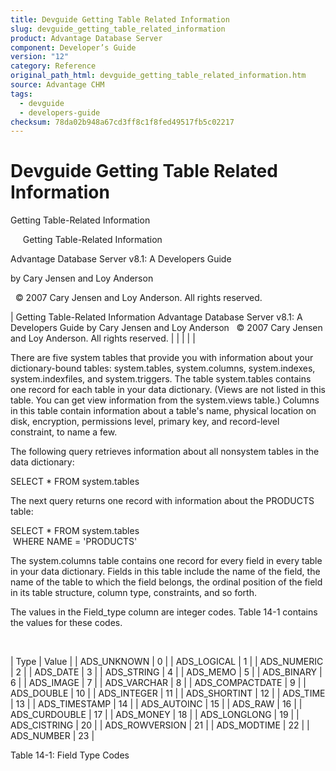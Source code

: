```yaml
---
title: Devguide Getting Table Related Information
slug: devguide_getting_table_related_information
product: Advantage Database Server
component: Developer’s Guide
version: "12"
category: Reference
original_path_html: devguide_getting_table_related_information.htm
source: Advantage CHM
tags:
  - devguide
  - developers-guide
checksum: 78da02b948a67cd3ff8c1f8fed49517fb5c02217
---
```


# Devguide Getting Table Related Information

Getting Table-Related Information

     Getting Table-Related Information

Advantage Database Server v8.1: A Developers Guide

by Cary Jensen and Loy Anderson

  © 2007 Cary Jensen and Loy Anderson. All rights reserved.

| Getting Table-Related Information  Advantage Database Server v8.1: A Developers Guide  by Cary Jensen and Loy Anderson    © 2007 Cary Jensen and Loy Anderson. All rights reserved. |  |  |  |  |

There are five system tables that provide you with information about your dictionary-bound tables: system.tables, system.columns, system.indexes, system.indexfiles, and system.triggers. The table system.tables contains one record for each table in your data dictionary. (Views are not listed in this table. You can get view information from the system.views table.) Columns in this table contain information about a table's name, physical location on disk, encryption, permissions level, primary key, and record-level constraint, to name a few.

The following query retrieves information about all nonsystem tables in the data dictionary:

SELECT \* FROM system.tables

The next query returns one record with information about the PRODUCTS table:

SELECT \* FROM system.tables  
  WHERE NAME = 'PRODUCTS'

The system.columns table contains one record for every field in every table in your data dictionary. Fields in this table include the name of the field, the name of the table to which the field belongs, the ordinal position of the field in its table structure, column type, constraints, and so forth.

The values in the Field\_type column are integer codes. Table 14-1 contains the values for these codes.

 

| Type | Value |
| ADS\_UNKNOWN | 0 |
| ADS\_LOGICAL | 1 |
| ADS\_NUMERIC | 2 |
| ADS\_DATE | 3 |
| ADS\_STRING | 4 |
| ADS\_MEMO | 5 |
| ADS\_BINARY | 6 |
| ADS\_IMAGE | 7 |
| ADS\_VARCHAR | 8 |
| ADS\_COMPACTDATE | 9 |
| ADS\_DOUBLE | 10 |
| ADS\_INTEGER | 11 |
| ADS\_SHORTINT | 12 |
| ADS\_TIME | 13 |
| ADS\_TIMESTAMP | 14 |
| ADS\_AUTOINC | 15 |
| ADS\_RAW | 16 |
| ADS\_CURDOUBLE | 17 |
| ADS\_MONEY | 18 |
| ADS\_LONGLONG | 19 |
| ADS\_CISTRING | 20 |
| ADS\_ROWVERSION | 21 |
| ADS\_MODTIME | 22 |
| ADS\_NUMBER | 23 |

Table 14-1: Field Type Codes
